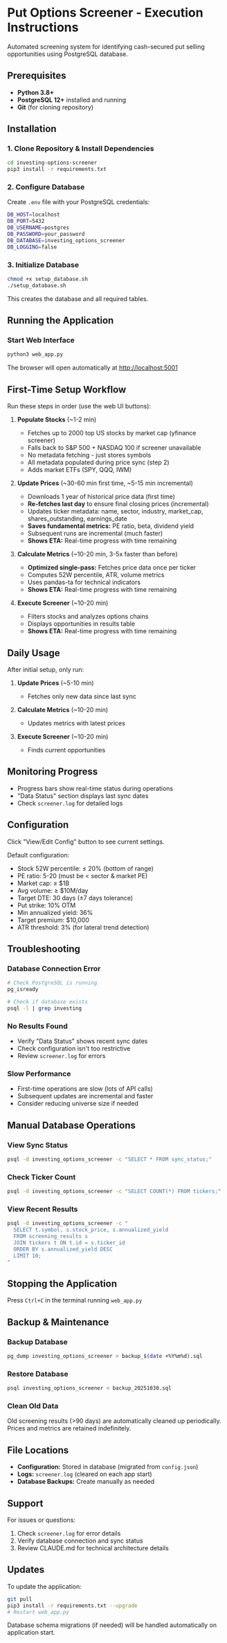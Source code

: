 # Put Options Screener - Execution Instructions

Automated screening system for identifying cash-secured put selling opportunities using PostgreSQL database.

## Prerequisites

- **Python 3.8+**
- **PostgreSQL 12+** installed and running
- **Git** (for cloning repository)

## Installation

### 1. Clone Repository & Install Dependencies

```bash
cd investing-options-screener
pip3 install -r requirements.txt
```

### 2. Configure Database

Create `.env` file with your PostgreSQL credentials:

```bash
DB_HOST=localhost
DB_PORT=5432
DB_USERNAME=postgres
DB_PASSWORD=your_password
DB_DATABASE=investing_options_screener
DB_LOGGING=false
```

### 3. Initialize Database

```bash
chmod +x setup_database.sh
./setup_database.sh
```

This creates the database and all required tables.

## Running the Application

### Start Web Interface

```bash
python3 web_app.py
```

The browser will open automatically at [http://localhost:5001](http://localhost:5001)

## First-Time Setup Workflow

Run these steps in order (use the web UI buttons):

1. **Populate Stocks** (~1-2 min)
   - Fetches up to 2000 top US stocks by market cap (yfinance screener)
   - Falls back to S&P 500 + NASDAQ 100 if screener unavailable
   - No metadata fetching - just stores symbols
   - All metadata populated during price sync (step 2)
   - Adds market ETFs (SPY, QQQ, IWM)

2. **Update Prices** (~30-60 min first time, ~5-15 min incremental)
   - Downloads 1 year of historical price data (first time)
   - **Re-fetches last day** to ensure final closing prices (incremental)
   - Updates ticker metadata: name, sector, industry, market_cap, shares_outstanding, earnings_date
   - **Saves fundamental metrics:** PE ratio, beta, dividend yield
   - Subsequent runs are incremental (much faster)
   - **Shows ETA:** Real-time progress with time remaining

3. **Calculate Metrics** (~10-20 min, 3-5x faster than before)
   - **Optimized single-pass:** Fetches price data once per ticker
   - Computes 52W percentile, ATR, volume metrics
   - Uses pandas-ta for technical indicators
   - **Shows ETA:** Real-time progress with time remaining

4. **Execute Screener** (~10-20 min)
   - Filters stocks and analyzes options chains
   - Displays opportunities in results table
   - **Shows ETA:** Real-time progress with time remaining

## Daily Usage

After initial setup, only run:

1. **Update Prices** (~5-10 min)
   - Fetches only new data since last sync

2. **Calculate Metrics** (~10-20 min)
   - Updates metrics with latest prices

3. **Execute Screener** (~10-20 min)
   - Finds current opportunities

## Monitoring Progress

- Progress bars show real-time status during operations
- "Data Status" section displays last sync dates
- Check `screener.log` for detailed logs

## Configuration

Click "View/Edit Config" button to see current settings.

Default configuration:
- Stock 52W percentile: ≤ 20% (bottom of range)
- PE ratio: 5-20 (must be < sector & market PE)
- Market cap: ≥ $1B
- Avg volume: ≥ $10M/day
- Target DTE: 30 days (±7 days tolerance)
- Put strike: 10% OTM
- Min annualized yield: 36%
- Target premium: $10,000
- ATR threshold: 3% (for lateral trend detection)

## Troubleshooting

### Database Connection Error
```bash
# Check PostgreSQL is running
pg_isready

# Check if database exists
psql -l | grep investing
```

### No Results Found
- Verify "Data Status" shows recent sync dates
- Check configuration isn't too restrictive
- Review `screener.log` for errors

### Slow Performance
- First-time operations are slow (lots of API calls)
- Subsequent updates are incremental and faster
- Consider reducing universe size if needed

## Manual Database Operations

### View Sync Status
```bash
psql -d investing_options_screener -c "SELECT * FROM sync_status;"
```

### Check Ticker Count
```bash
psql -d investing_options_screener -c "SELECT COUNT(*) FROM tickers;"
```

### View Recent Results
```bash
psql -d investing_options_screener -c "
  SELECT t.symbol, s.stock_price, s.annualized_yield
  FROM screening_results s
  JOIN tickers t ON t.id = s.ticker_id
  ORDER BY s.annualized_yield DESC
  LIMIT 10;
"
```

## Stopping the Application

Press `Ctrl+C` in the terminal running `web_app.py`

## Backup & Maintenance

### Backup Database
```bash
pg_dump investing_options_screener > backup_$(date +%Y%m%d).sql
```

### Restore Database
```bash
psql investing_options_screener < backup_20251030.sql
```

### Clean Old Data
Old screening results (>90 days) are automatically cleaned up periodically. Prices and metrics are retained indefinitely.

## File Locations

- **Configuration:** Stored in database (migrated from `config.json`)
- **Logs:** `screener.log` (cleared on each app start)
- **Database Backups:** Create manually as needed

## Support

For issues or questions:
1. Check `screener.log` for error details
2. Verify database connection and sync status
3. Review CLAUDE.md for technical architecture details

## Updates

To update the application:

```bash
git pull
pip3 install -r requirements.txt --upgrade
# Restart web_app.py
```

Database schema migrations (if needed) will be handled automatically on application start.
